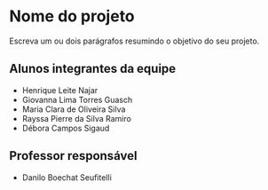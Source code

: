 # Nome do projeto
Escreva um ou dois parágrafos resumindo o objetivo do seu projeto.

## Alunos integrantes da equipe

* Henrique Leite Najar
* Giovanna Lima Torres Guasch
* Maria Clara de Oliveira Silva
* Rayssa Pierre da Silva Ramiro
* Débora Campos Sigaud

## Professor responsável 

* Danilo Boechat Seufitelli


